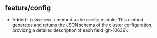 ## feature/config

* Added `:jsonschema()` method to the `config` module. This method generates
  and returns the JSON schema of the cluster configuration, providing a detailed
  description of each field (gh-10636).
